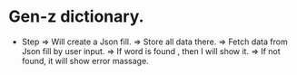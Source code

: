 # Gen-z dictionary.
* Step
=> Will create a Json fill.
=> Store all data there.
=> Fetch data from Json fill by user input.
=> If word is found , then I will show it.
=> If not found, it will show error massage.

